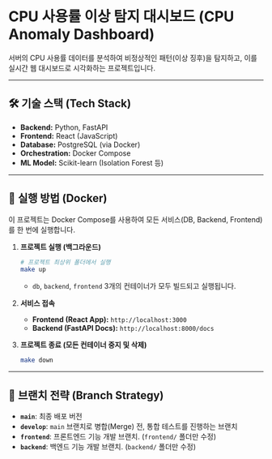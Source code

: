 # CPU 사용률 이상 탐지 대시보드 (CPU Anomaly Dashboard)

서버의 CPU 사용률 데이터를 분석하여 비정상적인 패턴(이상 징후)을 탐지하고,
이를 실시간 웹 대시보드로 시각화하는 프로젝트입니다.

---

## 🛠 기술 스택 (Tech Stack)

* **Backend:** Python, FastAPI
* **Frontend:** React (JavaScript)
* **Database:** PostgreSQL (via Docker)
* **Orchestration:** Docker Compose
* **ML Model:** Scikit-learn (Isolation Forest 등)

---

## 🚀 실행 방법 (Docker)

이 프로젝트는 Docker Compose를 사용하여 모든 서비스(DB, Backend, Frontend)를 한 번에 실행합니다.

1.  **프로젝트 실행 (백그라운드)**
    ```bash
    # 프로젝트 최상위 폴더에서 실행
    make up
    ```
    * `db`, `backend`, `frontend` 3개의 컨테이너가 모두 빌드되고 실행됩니다.

2.  **서비스 접속**
    * **Frontend (React App):** `http://localhost:3000`
    * **Backend (FastAPI Docs):** `http://localhost:8000/docs`

3.  **프로젝트 종료 (모든 컨테이너 중지 및 삭제)**
    ```bash
    make down
    ```

---

## 🌿 브랜치 전략 (Branch Strategy)

* **`main`**: 최종 배포 버전
* **`develop`**: `main` 브랜치로 병합(Merge) 전, 통합 테스트를 진행하는 브랜치
* **`frontend`**: 프론트엔드 기능 개발 브랜치. (`frontend/` 폴더만 수정)
* **`backend`**: 백엔드 기능 개발 브랜치. (`backend/` 폴더만 수정)